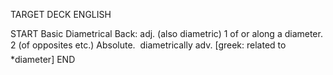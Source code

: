 TARGET DECK
ENGLISH

START
Basic
Diametrical
Back: adj. (also diametric) 1 of or along a diameter. 2 (of opposites etc.) Absolute.  diametrically adv. [greek: related to *diameter]
END
